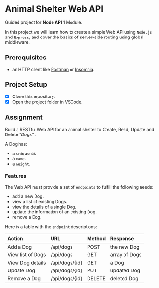 # Animal Shelter Web API

Guided project for **Node API 1** Module.

In this project we will learn how to create a simple Web API using `Node.js` and `Express`, and cover the basics of server-side routing using global middleware.

## Prerequisites

- an HTTP client like [Postman](https://www.getpostman.com/downloads/) or [Insomnia](https://insomnia.rest/download/).

## Project Setup

- [x] Clone this repository.
- [x] Open the project folder in VSCode.

## Assignment

Build a RESTful Web API for an animal shelter to Create, Read, Update and Delete _"Dogs"_ .

A Dog has:

- a unique `id`.
- a `name`.
- a `weight`.

### Features

The Web API must provide a set of `endpoints` to fulfill the following needs:

- add a new Dog.
- view a list of existing Dogs.
- view the details of a single Dog.
- update the information of an existing Dog.
- remove a Dog.

Here is a table with the `endpoint` descriptions:

| Action                | URL                | Method | Response          |
| :-------------------- | :----------------- | :----- | :---------------- |
| Add a Dog             | /api/dogs          | POST   | the new Dog       |
| View list of Dogs     | /api/dogs          | GET    | array of Dogs     |
| View Dog details      | /api/dogs/{id}     | GET    | a Dog             |
| Update Dog            | /api/dogs/{id}     | PUT    | updated Dog       |
| Remove a Dog          | /api/dogs/{id}     | DELETE | deleted Dog       |
